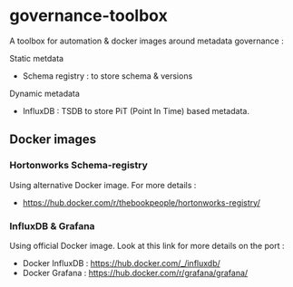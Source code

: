 # governance-toolbox
A toolbox for automation & docker images around metadata governance :

Static metdata

* Schema registry : to store schema & versions

Dynamic metadata

* InfluxDB : TSDB to store PiT (Point In Time) based metadata.

## Docker images
### Hortonworks Schema-registry

Using alternative Docker image. For more details : 

* https://hub.docker.com/r/thebookpeople/hortonworks-registry/

### InfluxDB & Grafana

Using official Docker image. Look at this link for more details on the port : 

* Docker InfluxDB : https://hub.docker.com/_/influxdb/
* Docker Grafana : https://hub.docker.com/r/grafana/grafana/